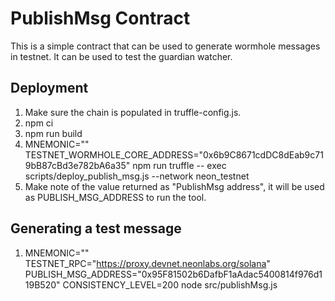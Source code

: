 # PublishMsg Contract
This is a simple contract that can be used to generate wormhole messages in testnet. It can be used to test the guardian watcher.

## Deployment
1. Make sure the chain is populated in truffle-config.js.
2. npm ci
3. npm run build
4. MNEMONIC="" TESTNET_WORMHOLE_CORE_ADDRESS="0x6b9C8671cdDC8dEab9c719bB87cBd3e782bA6a35" npm run truffle -- exec scripts/deploy_publish_msg.js --network neon_testnet
5. Make note of the value returned as "PublishMsg address", it will be used as PUBLISH_MSG_ADDRESS to run the tool.

## Generating a test message
1. MNEMONIC="" TESTNET_RPC="https://proxy.devnet.neonlabs.org/solana" PUBLISH_MSG_ADDRESS="0x95F81502b6DafbF1aAdac5400814f976d119B520" CONSISTENCY_LEVEL=200 node src/publishMsg.js